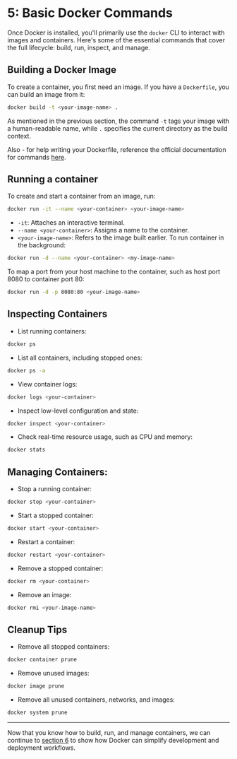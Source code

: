 # 5: Basic Docker Commands
Once Docker is installed, you'll primarily use the `docker` CLI to interact with images and containers. Here's some of the essential commands that cover the full lifecycle: build, run, inspect, and manage.
## Building a Docker Image
To create a container, you first need an image. If you have a `Dockerfile`, you can build an image from it:
```bash
docker build -t <your-image-name> .
```
As mentioned in the previous section, the command `-t` tags your image with a human-readable name, while `.` specifies the current directory as the build context.

Also - for help writing your Dockerfile, reference the official documentation for commands [here](https://docs.docker.com/reference/dockerfile/).
## Running a container
To create and start a container from an image, run:
```bash
docker run -it --name <your-container> <your-image-name>
```
* `-it`: Attaches an interactive terminal.
* `--name <your-container>`: Assigns a name to the container.
* `<your-image-name>`: Refers to the image built earlier.
To run container in the background:
```bash
docker run -d --name <your-container> <my-image-name>
```
To map a port from your host machine to the container, such as host port 8080 to container port 80:
```bash
docker run -d -p 8080:80 <your-image-name>
```
## Inspecting Containers
* List running containers:
```bash
docker ps
```
* List all containers, including stopped ones:
```bash
docker ps -a
```
* View container logs:
```bash
docker logs <your-container>
```
* Inspect low-level configuration and state:
```bash
docker inspect <your-container>
```
* Check real-time resource usage, such as CPU and memory:
```bash
docker stats
```
## Managing Containers:
* Stop a running container:
```bash
docker stop <your-container>
```
* Start a stopped container:
```bash
docker start <your-container>
```
* Restart a container:
```bash
docker restart <your-container>
```
* Remove a stopped container:
```bash
docker rm <your-container>
```
* Remove an image:
```bash
docker rmi <your-image-name>
```
## Cleanup Tips
* Remove all stopped containers:
```bash
docker container prune
```
* Remove unused images:
```bash
docker image prune
```
* Remove all unused containers, networks, and images:
```bash
docker system prune
```

---

Now that you know how to build, run, and manage containers, we can continue to [section 6](06_examples.md) to show how Docker can simplify development and deployment workflows.